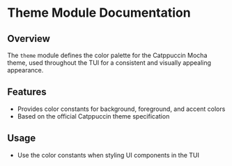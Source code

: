 # Theme Module Documentation

## Overview
The `theme` module defines the color palette for the Catppuccin Mocha theme, used throughout the TUI for a consistent and visually appealing appearance.

## Features
- Provides color constants for background, foreground, and accent colors
- Based on the official Catppuccin theme specification

## Usage
- Use the color constants when styling UI components in the TUI
